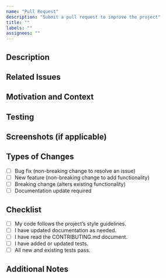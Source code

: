 ```yaml
---
name: "Pull Request"
description: "Submit a pull request to improve the project"
title: ""
labels: ""
assignees: ""
---
```


## Description
<!--- Describe your changes in detail -->

## Related Issues
<!--- Link to any open issues this PR addresses, e.g., Closes #123 or Resolves #456 -->

## Motivation and Context
<!--- Explain why this change is required and what problem it solves -->

## Testing
<!--- Describe your testing steps, environments, and any relevant details -->

## Screenshots (if applicable)
<!--- Add screenshots if appropriate -->

## Types of Changes
- [ ] Bug fix (non-breaking change to resolve an issue)
- [ ] New feature (non-breaking change to add functionality)
- [ ] Breaking change (alters existing functionality)
- [ ] Documentation update required

## Checklist
- [ ] My code follows the project’s style guidelines.
- [ ] I have updated documentation as needed.
- [ ] I have read the CONTRIBUTING.md document.
- [ ] I have added or updated tests.
- [ ] All new and existing tests pass.

## Additional Notes
<!--- Add any extra information here -->
